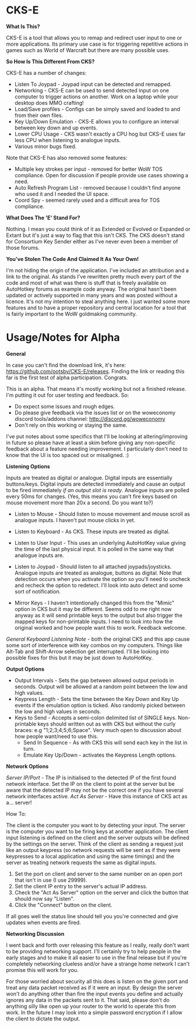 # CKS-E

**What Is This?**

CKS-E is a tool that allows you to remap and redirect user input to one or more applications. Its primary use case is for triggering repetitive actions in games such as World of Warcraft but there are many possible uses.

**So How Is This Different From CKS?**

CKS-E has a number of changes:

* Listen To Joypad - Joypad input can be detected and remapped.
* Networking - CKS-E can be used to send detected input on one computer to trigger actions on another. Work on a laptop while your desktop does MMO crafting!
* Load/Save profiles - Configs can be simply saved and loaded to and from their own files.
* Key Up/Down Emulation - CKS-E allows you to configure an interval between key down and up events.
* Lower CPU Usage - CKS wasn't exactly a CPU hog but CKS-E uses far less CPU when listening to analogue inputs.
* Various minor bugs fixed.

Note that CKS-E has also removed some features:

* Multiple key strokes per input - removed for better WoW TOS compliance. Open for discussion if people provide use cases showing a need.
* Auto Refresh Program List - removed because I couldn't find anyone who used it and I needed the UI space.
* Coord Spy - seemed rarely used and a difficult area for TOS compliance.

**What Does The 'E' Stand For?**

Nothing. I mean you could think of it as Extended or Evolved or Expanded or Extant but it's just a way to flag that this isn't CKS. The CKS doesn't stand for Consortium Key Sender either as I've never even been a member of those forums.

**You've Stolen The Code And Claimed It As Your Own!**

I'm not hiding the origin of the application. I've included an attribution and a link to the original. As stands I've rewritten pretty much every part of the code and most of what was there is stuff that is freely available on AutoHotkey forums as example code anyway. The original hasn't been updated or actively supported in many years and was posted without a licence. It's not my intention to steal anything here. I just wanted some more features and to have a proper repository and central location for a tool that is fairly important to the WoW goldmaking community.

# Usage/Notes for Alpha

**General**

In case you can't find the download link, it's here: https://github.com/ootsby/CKS-E/releases. Finding the link or reading this far is the first test of alpha participation. Congrats.

This is an alpha. That means it's mostly working but not a finished release. I'm putting it out for user testing and feedback. So: 

* Do expect some issues and rough edges. 
* Do please give feedback via the issues list or on the woweconomy discord tools/addons channel: http://discord.gg/woweconomy
* Don't rely on this working or staying the same.

I've put notes about some specifics that I'll be looking at altering/improving in future so please have at least a skim before giving any non-specific feedback about a feature needing improvement. I particularly don't need to know that the UI is too spaced out or misaligned. :)

**Listening Options**

Inputs are treated as digital or analogue. Digital inputs are essentially buttons/keys. Digital inputs are detected immediately and cause an output to be fired immediately *if an output slot is ready*. Analogue inputs are polled every 50ms for changes. (Yes, this means you can't fire keys based on mouse movement more than 20x a second. Do you want to?)

* Listen to Mouse - Should listen to mouse movement and mouse scroll as analogue inputs. I haven't put mouse clicks in yet.
* Listen to Keyboard - As CKS. These inputs are treated as digital.
* Listen to User Input - This uses an underlying AutoHotKey value giving the time of the last physical input. It is polled in the same way that analogue inputs are.
* Listen to Joypad - Should listen to all attached joypads/joysticks. Analogue inputs are treated as analogue, buttons as digital. Note that detection occurs when you activate the option so you'll need to uncheck and recheck the option to redetect. I'll look into auto detect and some sort of notification.

* Mirror Keys - I haven't intentionally changed this from the "Mimic" option in CKS but it may be different. Seems odd to me right now anyway as it will send printable keys to the output but also trigger the mapped keys for non-printable inputs. I need to look into how the original worked and how people want this to work. Feedback welcome.

*General Keyboard Listening Note* - both the original CKS and this app cause some sort of interference with key combos on my computers. Things like Alt-Tab and Shift-Arrow selection get interrupted. I'll be looking into possible fixes for this but it may be just down to AutoHotKey.

**Output Options**

* Output Intervals - Sets the gap between allowed output periods in seconds. Output will be allowed at a random point between the low and high values.
* Keypress Length - Sets the time between the Key Down and Key Up events if the emulation option is ticked. Also randomly picked between the low and high values in seconds.
* Keys to Send - Accepts a semi-colon delimited list of SINGLE keys. Non-printable keys should written out as with CKS but without the curly braces: e.g "1;2;3;4;5;6;Space". Very much open to discussion about how people want/need to use this.
  * Send In Sequence - As with CKS this will send each key in the list in turn.
  * Emulate Key Up/Down - activates the Keypress Length options.
  
**Network Options**

*Server IP/Port* - The IP is initialised to the detected IP of the first found network interface. Set the IP on the client to point at the server but be aware that the detected IP may not be the correct one if you have several network interfaces active. 
*Act As Server* - Have this instance of CKS act as a... server!

How To: 

The client is the computer you want to by detecting your input. The server is the computer you want to be firing keys at another application. The client input listening is defined on the client and the server outputs will be defined by the settings on the server. Think of the client as sending a request just like an output keypress (so network requests will be sent as if they were keypresses to a local application and using the same timings) and the server as treating network requests the same as digital inputs.

1. Set the port on client and server to the same number on an open port that isn't in use (I use 29999).
2. Set the client IP entry to the server's actual IP address.
3. Check the "Act As Server" option on the server and click the button that should now say "Listen".
4. Click the "Connect" button on the client.

If all goes well the status line should tell you you're connected and give updates when events are fired.

**Networking Discussion**

I went back and forth over releasing this feature as I really, really don't want to be providing networking support. I'll certainly try to help people in the early stages and to make it all easier to use in the final release but if you're completely networking clueless and/or have a strange home network I can't promise this will work for you.

For those worried about security all this does is listen on the given port and treat any data packet received as if it were an input. By design the server won't do anything other than fire the input events you define and actually ignores any data in the packets sent to it. That said, please don't do anything silly like open up your router to the world to operate this from work. In the future I may look into a simple password encryption if I allow the client to dictate the output.
